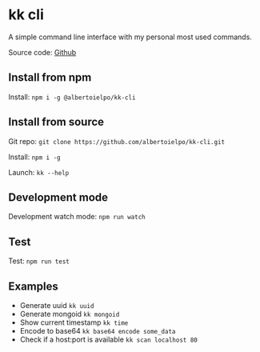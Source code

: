 # kk cli

A simple command line interface with my personal most used commands.

Source code: <a href="https://github.com/albertoielpo/kk-cli" target="_blank">Github</a>

## Install from npm
Install: `npm i -g @albertoielpo/kk-cli`
## Install from source

Git repo: `git clone https://github.com/albertoielpo/kk-cli.git`

Install: `npm i -g`

Launch: `kk --help`

## Development mode

Development watch mode: `npm run watch`

## Test
Test: `npm run test`

## Examples
- Generate uuid `kk uuid`
- Generate mongoid `kk mongoid`
- Show current timestamp `kk time`
- Encode to base64 `kk base64 encode some_data`
- Check if a host:port is available `kk scan localhost 80`
